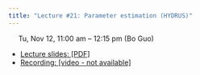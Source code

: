 ```yaml
---
title: "Lecture #21: Parameter estimation (HYDRUS)"
---
```


&nbsp;&nbsp;&nbsp;&nbsp;&nbsp;Tu, Nov 12, 11:00 am – 12:15 pm (Bo Guo)

- [Lecture slides: [PDF]](../assets/lecture_slides/Lecture_21_(11-12-2024).pdf) 
- [Recording: [video - not available]]()

